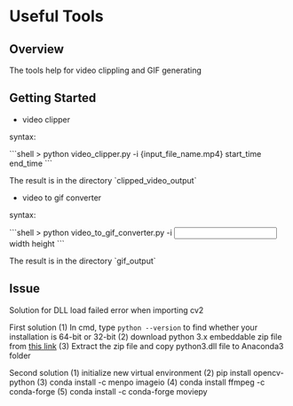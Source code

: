 # **Useful Tools** 

Overview
---
The tools help for video clippling and GIF generating

Getting Started
---

* video clipper

<p>syntax: </p>
```shell
> python video_clipper.py -i {input_file_name.mp4} start_time end_time
```

<p>The result is in the directory `clipped_video_output` </p>

* video to gif converter

<p>syntax: </p>
```shell
> python video_to_gif_converter.py -i <input directory> width height
```

<p>The result is in the directory `gif_output` </p>

Issue
---
Solution for DLL load failed error when importing cv2

First solution
(1) In cmd, type `python --version` to find whether your installation is 64-bit or 32-bit
(2) download python 3.x embeddable zip file from [this link](https://www.python.org/downloads/windows/)
(3) Extract the zip file and copy python3.dll file to Anaconda3 folder

Second solution
(1) initialize new virtual environment
(2) pip install opencv-python
(3) conda install -c menpo imageio
(4) conda install ffmpeg -c conda-forge
(5) conda install -c conda-forge moviepy 